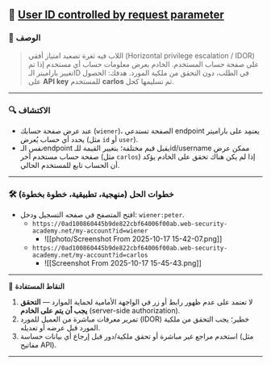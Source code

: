 ## 🎯 [ User ID controlled by request parameter](https://portswigger.net/web-security/access-control/lab-user-id-controlled-by-request-parameter)

### 📝 **الوصف**
> اللاب فيه ثغرة تصعيد امتياز أفقي (Horizontal privilege escalation / IDOR) على صفحة حساب المستخدم. الخادم يعرض معلومات حساب أي مستخدم إذا تم تغيير باراميتر الـID في الطلب، دون التحقق من ملكية المورد. هدفك: الحصول على **API key** للمستخدم **carlos** ثم تسليمها كحل.
---
### 🔍 **الاكتشاف**
* عند عرض صفحة حسابك (`wiener`)، الصفحة تستدعي endpoint يعتمِد على باراميتر يحدد أي حساب يُعرض (مثل `id` أو `user`).
* نفس الـendpoint يقبل قيم مختلفة؛ بتغيير القيمة للـid/username ممكن عرض صفحة حساب مستخدم آخر (مثل `carlos`) إذا لم يكن هناك تحقق على الخادم يؤكد أن الحساب تابع للمستخدم الحالي.

---
### 🛠️ **خطوات الحل (منهجية، تطبيقية، خطوة بخطوة)**

   * افتح المتصفح في صفحه التسجيل ودخل: `wiener:peter`.
	   * `https://0ad100860445b9de822cbf64006f00ab.web-security-academy.net/my-account?id=wiener`
		   * ![[photo/Screenshot From 2025-10-17 15-42-07.png]]
	   * `https://0ad100860445b9de822cbf64006f00ab.web-security-academy.net/my-account?id=carlos`
		   * ![[Screenshot From 2025-10-17 15-45-43.png]]

---

🔑 **النقاط المستفادة**

1. لا تعتمد على عدم ظهور رابط أو زر في الواجهة الأمامية لحماية الموارد — **التحقق يجب أن يتم على الخادم** (server-side authorization).
2. تمرير معرفات مباشرة من العميل للمورد (IDOR) خطير؛ يجب التحقق من ملكية المورد قبل عرضه أو تعديله.
3. استخدم مراجع غير مباشرة أو تحقق ملكية/دور قبل إرجاع أي بيانات حساسة (مثل مفاتيح API).
---